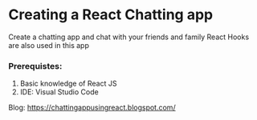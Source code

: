 # Creating a React Chatting app

Create a chatting app and chat with your friends and family
React Hooks are also used in this app

### Prerequistes:
1. Basic knowledge of React JS
2. IDE: Visual Studio Code



Blog: https://chattingappusingreact.blogspot.com/
